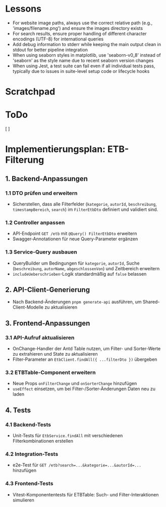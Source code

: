# Lessons

- For website image paths, always use the correct relative path (e.g., 'images/filename.png') and ensure the images directory exists
- For search results, ensure proper handling of different character encodings (UTF-8) for international queries
- Add debug information to stderr while keeping the main output clean in stdout for better pipeline integration
- When using seaborn styles in matplotlib, use 'seaborn-v0_8' instead of 'seaborn' as the style name due to recent seaborn version changes
- When using Jest, a test suite can fail even if all individual tests pass, typically due to issues in suite-level setup code or lifecycle hooks

# Scratchpad

# ToDo
[ ] 

# Implementierungsplan: ETB-Filterung

## 1. Backend-Anpassungen

### 1.1 DTO prüfen und erweitern
- Sicherstellen, dass alle Filterfelder (`kategorie`, `autorId`, `beschreibung`, `timestampBereich`, `search`) im `FilterEtbDto` definiert und validiert sind.

### 1.2 Controller anpassen
- API-Endpoint `GET /etb` mit `@Query() FilterEtbDto` erweitern
- Swagger-Annotationen für neue Query-Parameter ergänzen

### 1.3 Service-Query ausbauen
- QueryBuilder um Bedingungen für `kategorie`, `autorId`, Suche (`beschreibung`, `autorName`, `abgeschlossenVon`) und Zeitbereich erweitern
- `includeUeberschrieben`-Logik standardmäßig auf `false` belassen

## 2. API-Client-Generierung

- Nach Backend-Änderungen `pnpm generate-api` ausführen, um Shared-Client-Modelle zu aktualisieren

## 3. Frontend-Anpassungen

### 3.1 API-Aufruf aktualisieren
- OnChange-Handler der Antd Table nutzen, um Filter- und Sorter-Werte zu extrahieren und State zu aktualisieren
- Filter-Parameter an `EtbClient.findAll({ ...filterDto })` übergeben

### 3.2 ETBTable-Component erweitern
- Neue Props `onFilterChange` und `onSorterChange` hinzufügen
- `useEffect` einsetzen, um bei Filter-/Sorter-Änderungen Daten neu zu laden

## 4. Tests

### 4.1 Backend-Tests
- Unit-Tests für `EtbService.findAll` mit verschiedenen Filterkombinationen erstellen

### 4.2 Integration-Tests
- e2e-Test für `GET /etb?search=...&kategorie=...&autorId=...` hinzufügen

### 4.3 Frontend-Tests
- Vitest-Komponententests für ETBTable: Such- und Filter-Interaktionen simulieren 